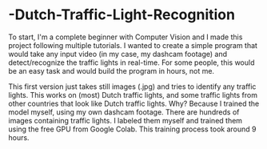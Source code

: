 # -Dutch-Traffic-Light-Recognition
To start, I'm a complete beginner with Computer Vision and I made this project following multiple tutorials. I wanted to create a simple program that would take any input video (in my case, my dashcam footage) and detect/recognize the traffic lights in real-time. For some people, this would be an easy task and would build the program in hours, not me. 

This first version just takes still images (.jpg) and tries to identify any traffic lights. This works on (most) Dutch traffic lights, and some traffic lights from other countries that look like Dutch traffic lights. Why? Because I trained the model myself, using my own dashcam footage. There are hundreds of images containing traffic lights. I labeled them myself and trained them using the free GPU from Google Colab. This training process took around 9 hours.

